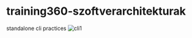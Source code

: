# training360-szoftverarchitekturak
standalone cli practices
![cli1](standalone-cli/cli_screenshot1.jpg)
